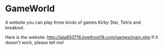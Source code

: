 # GameWorld
A website you can play three kinds of games Kirby Star, Tetris and breakout.

Here is the website: 
http://lala850716.byethost18.com/games/main.php
If it doesn't work, please tell me!
